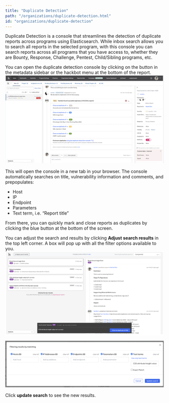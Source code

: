 ```yaml
---
title: "Duplicate Detection"
path: "/organizations/duplicate-detection.html"
id: "organizations/duplicate-detection"
---
```


Duplicate Detection is a console that streamlines the detection of duplicate reports across programs using Elasticsearch. While inbox search allows you to search all reports in the selected program, with this console you can search reports across all programs that you have access to, whether they are Bounty, Response, Challenge, Pentest, Child/Sibling programs, etc.

You can open the duplicate detection console by clicking on the button in the metadata sidebar or the hackbot menu at the bottom of the report.
![dupe detection results in inbox](./images/dupe-detection-1.png)

This will open the console in a new tab in your browser. The console automatically searches on title, vulnerability information and comments, and prepopulates:
* Host
* IP
* Endpoint
* Parameters
* Text term, i.e. “Report title”

From there, you can quickly mark and close reports as duplicates by clicking the blue button at the bottom of the screen.

You can adjust the search and results by clicking **Adjust search results** in the top left corner. A box will pop up with all the filter options available to you.
![dupe detection console](./images/dupe-detection-2.png)

![dupe detection filters](./images/dupe-detection-3.png)

Click **update search** to see the new results.
